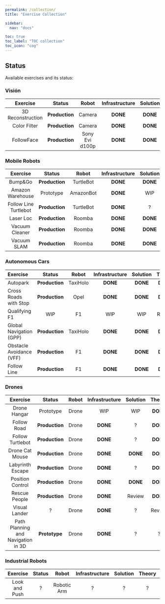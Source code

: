 ```yaml
---
permalink: /collection/
title: "Exercise Collection"

sidebar:
  nav: "docs"

toc: true
toc_label: "TOC collection"
toc_icon: "cog"
---
```


## Status
Available exercises and its status:

### Visión

|        Exercise         |     Status     |      Robot       | Infrastructure | Solution |  Theory  | Language |
| :---------------------: | :------------: | :--------------: | :------------: | :------: | :------: | :------: |
| 3D Reconstruction       | **Production** |      Camera      |    **DONE**    | **DONE** | **DONE** |  Python  |
| Color Filter            | **Production** |      Camera      |    **DONE**    | **DONE** | **DONE** |  Python  |
| FollowFace              | **Production** |  Sony Evi d100p  |    **DONE**    | **DONE** | **DONE** |  Python  |


### Mobile Robots

|        Exercise         |     Status     |      Robot       | Infrastructure | Solution |  Theory  | Language |
| :---------------------: | :------------: | :--------------: | :------------: | :------: | :------: | :------: |
| Bump&Go                 | **Production** | TurtleBot        | **DONE**       | **DONE** | **DONE** |  Python  |
| Amazon Warehouse        | Prototype      | AmazonBot        | **DONE**       | WIP      |  Review  |  Python  |
| Follow Line Turtlebot   | **Production** | TurtleBot        | **DONE**       | ?        | **DONE** |  Python  |
| Laser Loc               | **Production** | Roomba           | **DONE**       | **DONE** | **DONE** |  Python  |
| Vacuum Cleaner          | **Production** | Roomba           | **DONE**       | **DONE** | **DONE** |  Python  |
| Vacuum SLAM             | **Production** | Roomba           | **DONE**       | **DONE** | **DONE** |  Python  |


### Autonomous Cars

|        Exercise         |     Status     |      Robot       | Infrastructure | Solution |  Theory  | Language |
| :---------------------  | :------------: | :--------------: | :------------: | :------: | :------: | :------: |
| Autopark                | **Production** | TaxiHolo         | **DONE**       | **DONE** | **DONE** |  Python  |
| Cross Roads with Stop   | **Production** | Opel             | **DONE**       | **DONE** | **DONE** |  Python  |
| Qualifying F1           | WIP            | F1               | WIP            | WIP      | Review   |  Python  |
| Global Navigation (GPP) | **Production** | TaxiHolo         | **DONE**       | **DONE** | **DONE** |  Python  |
| Obstacle Avoidance (VFF)| **Production** | F1               | **DONE**       | **DONE** | **DONE** |  Python  |
| Follow Line             | **Production** | F1               | **DONE**       | **DONE** | **DONE** |  Python  |


### Drones


|        Exercise         |     Status     |      Robot       | Infrastructure | Solution |  Theory  | Language |
| :---------------------: | :------------: | :--------------: | :------------: | :------: | :------: | :------: |
| Drone Hangar            | Prototype      | Drone            | WIP            | WIP      | **DONE** |  Python  |
| Follow Road             | **Production** | Drone            | **DONE**       | ?        | **DONE** |  Python  |
| Follow Turtlebot        | **Production** | Drone            | **DONE**       | ?        | **DONE** |  Python  |
| Drone Cat Mouse         | **Production** | Drone            | **DONE**       | **DONE** | **DONE** |  Python  |
| Labyrinth Escape        | **Production** | Drone            | **DONE**       | ?        | **DONE** |  Python  |
| Position Control        | **Production** | Drone            | **DONE**       | **DONE** | **DONE** |  Python  |
| Rescue People           | **Production** | Drone            | **DONE**       | Review   | **DONE** |  Python  |
| Visual Lander           | ?              | Drone            | **DONE**       | ?        | Review   |  Python  |
| Path Planning and Navigation in 3D | **Prototype** | Drone  | **DONE**       | ?        | ?        |  Python  |


### Industrial Robots

|        Exercise         |     Status     |      Robot       | Infrastructure | Solution |  Theory  | Language |
| :---------------------: | :------------: | :--------------: | :------------: | :------: | :------: | :------: |
| Look and Push           | ?              | Robotic Arm      | ?              | ?        | ?        |  Python  |





